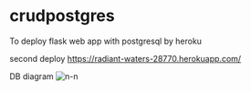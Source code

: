 # crudpostgres
To deploy flask web app with postgresql by heroku

second deploy
https://radiant-waters-28770.herokuapp.com/

DB diagram
![n-n](https://user-images.githubusercontent.com/66956480/110078699-78981d00-7dcb-11eb-8b3a-d850b09d3ac4.png)
